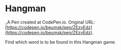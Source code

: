 # Hangman
 _A Pen created at CodePen.io. Original URL: [https://codepen.io/beumsk/pen/ZEzvEdz](https://codepen.io/beumsk/pen/ZEzvEdz).

 Find which word is to be found in this Hangman game.